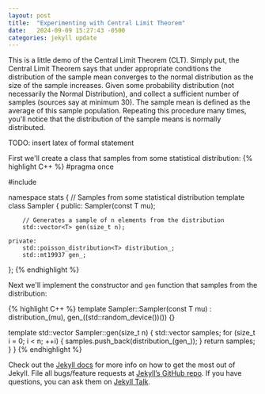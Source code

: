 ```yaml
---
layout: post
title:  "Experimenting with Central Limit Theorem"
date:   2024-09-09 15:27:43 -0500
categories: jekyll update
---
```

This is a little demo of the Central Limit Theorem (CLT). Simply put, the Central Limit Theorem says that under appropriate conditions the distribution of the sample mean converges to the normal distribution as the size of the sample increases. Given some probability distribution (not necessarily the Normal Distribution), and collect a sufficient number of samples (sources say at minimum 30). The sample mean is defined as the average of this sample population. Repeating this procedure 
many times, you'll notice that the distribution of the sample means is normally distributed.

TODO: insert latex of formal statement

First we'll create a class that samples from some statistical distribution:
{% highlight C++ %}
#pragma once

#include <random>

namespace stats {
// Samples from some statistical distribution
template <typename T>
class Sampler {
    public:
        Sampler(const T mu);

        // Generates a sample of n elements from the distribution
        std::vector<T> gen(size_t n);

    private:
        std::poisson_distribution<T> distribution_;
        std::mt19937 gen_;
};
{% endhighlight %}

Next we'll implement the constructor and `gen` function that samples from the distribution: 

{% highlight C++ %}
template <typename T>
Sampler<T>::Sampler(const T mu) : distribution_(mu), gen_((std::random_device())()) {}

template <typename T>
std::vector<T> Sampler<T>::gen(size_t n) {
    std::vector<T> samples;
    for (size_t i = 0; i < n; ++i) {
        samples.push_back(distribution_(gen_));
    }
    return samples;
}
}
{% endhighlight %}

Check out the [Jekyll docs][jekyll-docs] for more info on how to get the most out of Jekyll. File all bugs/feature requests at [Jekyll’s GitHub repo][jekyll-gh]. If you have questions, you can ask them on [Jekyll Talk][jekyll-talk].

[clt]:         https://en.wikipedia.org/wiki/Central_limit_theorem
[jekyll-docs]: https://jekyllrb.com/docs/home
[jekyll-gh]:   https://github.com/jekyll/jekyll
[jekyll-talk]: https://talk.jekyllrb.com/

